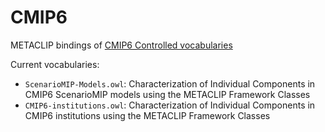 # CMIP6
METACLIP bindings of [CMIP6 Controlled vocabularies](https://wcrp-cmip.github.io/CMIP6_CVs/)

Current vocabularies:
 * `ScenarioMIP-Models.owl`: Characterization of Individual Components in CMIP6 ScenarioMIP models using the METACLIP Framework Classes
 * `CMIP6-institutions.owl`: Characterization of Individual Components in CMIP6 institutions using the METACLIP Framework Classes
